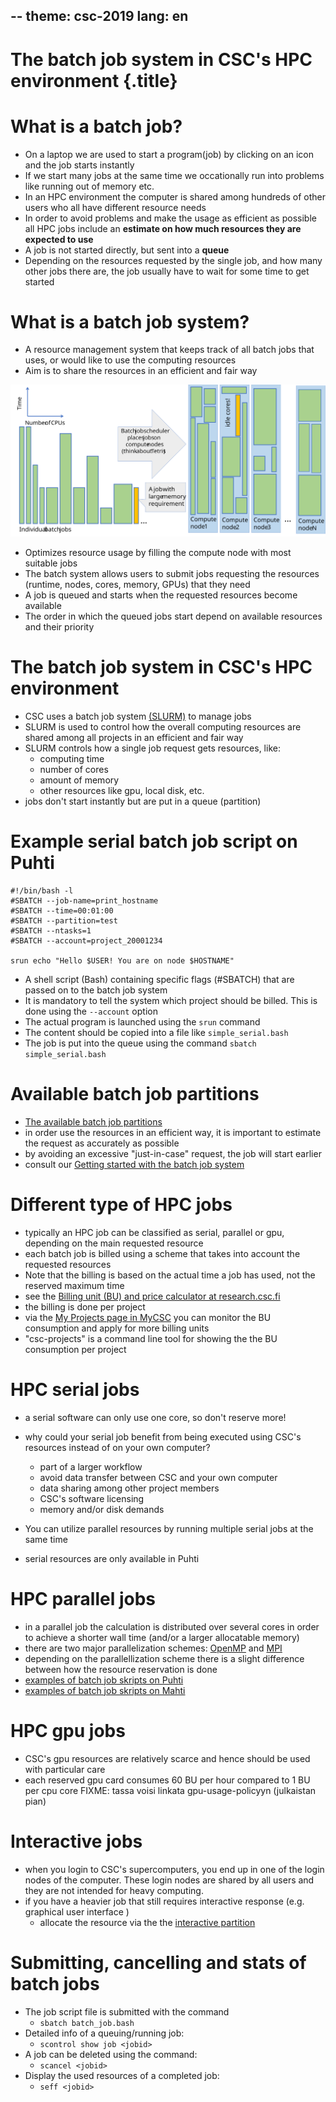 --
theme: csc-2019
lang: en
--

# The batch job system in CSC's HPC environment {.title}

# What is a batch job?

- On a laptop we are used to start a program(job) by clicking on an icon and the job starts instantly
- If we start many jobs at the same time we occationally run into problems like running out of memory etc. 
- In an HPC environment the computer is shared among hundreds of other users who all have different resource needs
- In order to avoid problems and make the usage as efficient as possible all HPC jobs include an **estimate on how much resources they are expected to use**
- A job is not started directly, but sent into a **queue**
- Depending on the resources requested by the single job, and how many other jobs there are, the job usually have to wait for some time to get started

# What is a batch job system?

- A resource management system that keeps track of all batch jobs that uses, or would like to use the computing resources
- Aim is to share the resources in an efficient and fair way

![](./img/slurm-sketch.svg)


- Optimizes resource usage by filling the compute node with most suitable jobs
- The batch system allows users to submit jobs requesting the resources (runtime, nodes, cores, memory, GPUs) that they need 
- A job is queued and starts when the requested resources become available
- The order in which the queued jobs start depend on available resources and their priority

# The batch job system in CSC's HPC environment 

- CSC uses a batch job system [(SLURM)](https://slurm.schedmd.com/sbatch.html) to manage jobs 
- SLURM is used to control how the overall computing resources are shared among all projects in an efficient and fair way
- SLURM controls how a single job request gets resources, like:
    - computing time
    - number of cores
    - amount of memory
    - other resources like gpu, local disk, etc.
- jobs don't start instantly but are put in a queue (partition)

# Example serial batch job script on Puhti

```text
#!/bin/bash -l
#SBATCH --job-name=print_hostname
#SBATCH --time=00:01:00
#SBATCH --partition=test
#SBATCH --ntasks=1
#SBATCH --account=project_20001234

srun echo "Hello $USER! You are on node $HOSTNAME"
```
- A shell script (Bash) containing specific flags (#SBATCH) that are passed on to the batch job system
- It is mandatory to tell the system which project should be billed. This is done using the `--account` option
- The actual program is launched using the `srun` command
- The content should be copied into a file like `simple_serial.bash`
- The job is put into the queue using the command `sbatch simple_serial.bash`

 
# Available batch job partitions

- [The available batch job partitions](https://docs.csc.fi/computing/running/batch-job-partitions/)
- in order use the resources in an efficient way, it is important to estimate the request as accurately as possible
- by avoiding an excessive "just-in-case" request, the job will start earlier 
- consult our [Getting started with the batch job system ](https://docs.csc.fi/computing/running/getting-started/)

# Different type of HPC jobs

- typically an HPC job can be classified as serial, parallel or gpu, depending on the main requested resource 
- each batch job is billed using a scheme that takes into account the requested resources
- Note that the billing is based on the actual time a job has used, not the reserved maximum time 
- see the [Billing unit (BU) and price calculator at research.csc.fi](https://research.csc.fi/billing-and-monitoring#buc)
- the billing is done per project
- via the [My Projects page in MyCSC](https://my.csc.fi/welcome) you can monitor the BU consumption and apply for more billing units
- "csc-projects" is a command line tool for showing the the BU consumption per project    

# HPC serial jobs 

- a serial software can only use one core, so don't reserve more!
- why could your serial job benefit from being executed using CSC's resources instead of on your own computer? 

    - part of a larger workflow
    - avoid data transfer between CSC and your own computer
    - data sharing among other project members
    - CSC's software licensing
    - memory and/or disk demands

- You can utilize parallel resources by running multiple serial jobs at the same time
- serial resources are only available in Puhti
 
# HPC parallel jobs

- in a parallel job the calculation is distributed over several cores in order to achieve a shorter wall time (and/or a larger allocatable memory)   
- there are two major parallelization schemes: [OpenMP](https://en.wikipedia.org/wiki/OpenMP) and [MPI](https://en.wikipedia.org/wiki/Message_Passing_Interface)
- depending on the parallellization scheme there is a slight difference between how the resource reservation is done  
- [examples of batch job skripts on Puhti](https://docs.csc.fi/computing/running/creating-job-scripts-puhti/)
- [examples of batch job skripts on Mahti](https://docs.csc.fi/computing/running/example-job-scripts-mahti/)

# HPC gpu jobs 

- CSC's gpu resources are relatively scarce and hence should be used with particular care
- each reserved gpu card consumes 60 BU per hour compared to 1 BU per cpu core
FIXME: tassa voisi linkata gpu-usage-policyyn (julkaistan pian)

# Interactive jobs

- when you login to CSC's supercomputers, you end up in one of the login nodes of the computer. These login nodes are shared by all users and they are not intended for heavy computing. 
- if you have a heavier job that still requires interactive response (e.g. graphical user interface )
    - allocate the resource via the the [interactive partition](https://docs.csc.fi/computing/running/interactive-usage/)

# Submitting, cancelling and stats of batch jobs
- The job script file is submitted with the command
   - `sbatch batch_job.bash`
- Detailed info of a queuing/running job:
   - `scontrol show job <jobid>`
- A job can be deleted using the command:
   - `scancel <jobid>`
- Display the used resources of a completed job:
   - `seff <jobid>`


